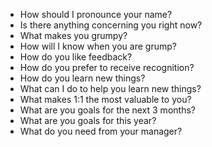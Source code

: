 - How should I pronounce your name?
- Is there anything concerning you right now?
- What makes you grumpy?
- How will I know when you are grump?
- How do you like feedback?
- How do you prefer to receive recognition?
- How do you learn new things?
- What can I do to help you learn new things?
- What makes 1:1 the most valuable to you?
- What are you goals for the next 3 months?
- What are you goals for this year?
- What do you need from your manager?
